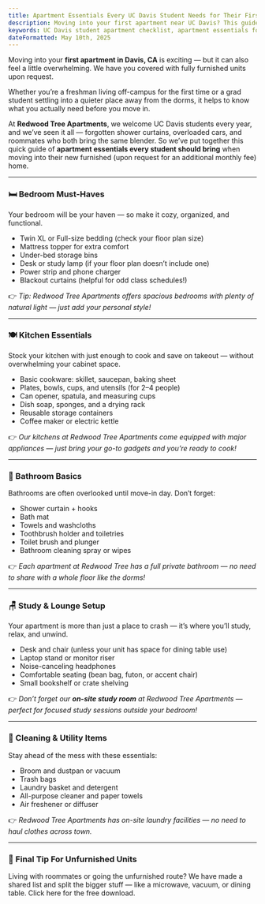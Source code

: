 ```yaml
---
title: Apartment Essentials Every UC Davis Student Needs for Their First Furnished Place
description: Moving into your first apartment near UC Davis? This guide covers all the must-have essentials — from bedroom comforts to kitchen basics — to make sure you’re fully prepared for life at Redwood Tree Apartments, furnished or not.
keywords: UC Davis student apartment checklist, apartment essentials for college, moving to Davis CA, student housing tips, Redwood Tree Apartments Davis CA
dateFormatted: May 10th, 2025
---
```


Moving into your **first apartment in Davis, CA** is exciting — but it can also feel a little overwhelming. We have you covered with fully furnished units upon request.

Whether you’re a freshman living off-campus for the first time or a grad student settling into a quieter place away from the dorms, it helps to know what you actually need before you move in.

At **Redwood Tree Apartments**, we welcome UC Davis students every year, and we’ve seen it all — forgotten shower curtains, overloaded cars, and roommates who both bring the same blender. So we’ve put together this quick guide of **apartment essentials every student should bring** when moving into their new furnished (upon request for an additional monthly fee) home.

---

### **🛏️ Bedroom Must-Haves**

Your bedroom will be your haven — so make it cozy, organized, and functional.

* Twin XL or Full-size bedding (check your floor plan size)  
* Mattress topper for extra comfort  
* Under-bed storage bins  
* Desk or study lamp (if your floor plan doesn’t include one)  
* Power strip and phone charger  
* Blackout curtains (helpful for odd class schedules\!)

👉 *Tip: Redwood Tree Apartments offers spacious bedrooms with plenty of natural light — just add your personal style\!*

---

### **🍽️ Kitchen Essentials**

Stock your kitchen with just enough to cook and save on takeout — without overwhelming your cabinet space.

* Basic cookware: skillet, saucepan, baking sheet  
* Plates, bowls, cups, and utensils (for 2–4 people)  
* Can opener, spatula, and measuring cups  
* Dish soap, sponges, and a drying rack  
* Reusable storage containers  
* Coffee maker or electric kettle

👉 *Our kitchens at Redwood Tree Apartments come equipped with major appliances — just bring your go-to gadgets and you’re ready to cook\!*

---

### **🧼 Bathroom Basics**

Bathrooms are often overlooked until move-in day. Don’t forget:

* Shower curtain \+ hooks  
* Bath mat  
* Towels and washcloths  
* Toothbrush holder and toiletries  
* Toilet brush and plunger  
* Bathroom cleaning spray or wipes

👉 *Each apartment at Redwood Tree has a full private bathroom — no need to share with a whole floor like the dorms\!*

---

### **🪑 Study & Lounge Setup**

Your apartment is more than just a place to crash — it’s where you’ll study, relax, and unwind.

* Desk and chair (unless your unit has space for dining table use)  
* Laptop stand or monitor riser  
* Noise-canceling headphones  
* Comfortable seating (bean bag, futon, or accent chair)  
* Small bookshelf or crate shelving

👉 *Don’t forget our **on-site study room** at Redwood Tree Apartments — perfect for focused study sessions outside your bedroom\!*

---

### **🧹 Cleaning & Utility Items**

Stay ahead of the mess with these essentials:

* Broom and dustpan or vacuum  
* Trash bags  
* Laundry basket and detergent  
* All-purpose cleaner and paper towels  
* Air freshener or diffuser

👉 *Redwood Tree Apartments has on-site laundry facilities — no need to haul clothes across town.*

---

### **🎯 Final Tip For Unfurnished Units**

Living with roommates or going the unfurnished route? We have made a shared list and split the bigger stuff — like a microwave, vacuum, or dining table. Click here for the free download.